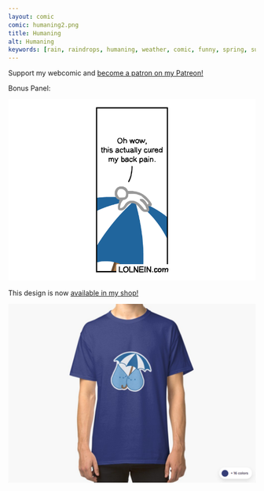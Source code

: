 ```yaml
---
layout: comic
comic: humaning2.png
title: Humaning
alt: Humaning
keywords: [rain, raindrops, humaning, weather, comic, funny, spring, summer, umbrella]
---
```


Support my webcomic and [become a patron on my Patreon!](https://www.patreon.com/lolnein)

Bonus Panel:

![Humaning Bonus Panel](/images/humaning_bonus.png)


This design is now [available in my shop!](https://lolnein.redbubble.com)

[![Raindrops Shirt](/images/raindrops_shirt.png)](https://lolnein.redbubble.com)
